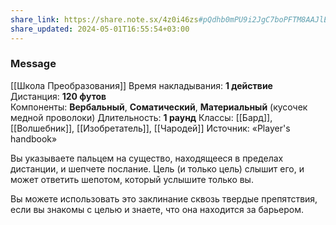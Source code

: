 ```yaml
---
share_link: https://share.note.sx/4z0i46zs#pQdhb0mPU9i2JgC7boPFTM8AAJlEoAJE4GijvR/xt1U
share_updated: 2024-05-01T16:55:54+03:00
---
```

### Message
[[Школа Преобразования]]
Время накладывания: **1 действие**
Дистанция: **120 футов**
Компоненты: **Вербальный**, **Соматический**, **Материальный** (кусочек медной проволоки)
Длительность: **1 раунд**
Классы: [[Бард]], [[Волшебник]], [[Изобретатель]], [[Чародей]]
Источник: «Player's handbook»

Вы указываете пальцем на существо, находящееся в пределах дистанции, и шепчете послание. Цель (и только цель) слышит его, и может ответить шепотом, который услышите только вы.  
  
Вы можете использовать это заклинание сквозь твердые препятствия, если вы знакомы с целью и знаете, что она находится за барьером.